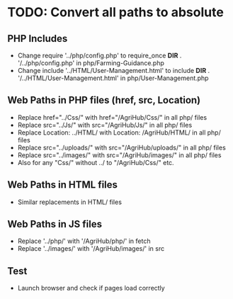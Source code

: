 # TODO: Convert all paths to absolute

## PHP Includes
- Change require '../php/config.php' to require_once __DIR__ . '/../php/config.php' in php/Farming-Guidance.php
- Change include '../HTML/User-Management.html' to include __DIR__ . '/../HTML/User-Management.html' in php/User-Management.php

## Web Paths in PHP files (href, src, Location)
- Replace href="../Css/" with href="/AgriHub/Css/" in all php/ files
- Replace src="../Js/" with src="/AgriHub/Js/" in all php/ files
- Replace Location: ../HTML/ with Location: /AgriHub/HTML/ in all php/ files
- Replace src="../uploads/" with src="/AgriHub/uploads/" in all php/ files
- Replace src="../images/" with src="/AgriHub/images/" in all php/ files
- Also for any "Css/" without ../ to "/AgriHub/Css/" etc.

## Web Paths in HTML files
- Similar replacements in HTML/ files

## Web Paths in JS files
- Replace '../php/' with '/AgriHub/php/' in fetch
- Replace '../images/' with '/AgriHub/images/' in src

## Test
- Launch browser and check if pages load correctly
